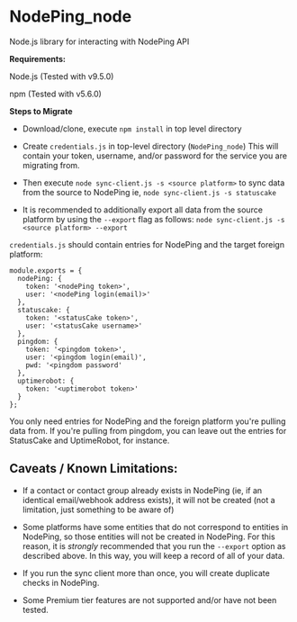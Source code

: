 # NodePing_node
Node.js library for interacting with NodePing API

**Requirements:**

Node.js (Tested with v9.5.0)

npm (Tested with v5.6.0)

**Steps to Migrate**

* Download/clone, execute `npm install` in top level directory

* Create `credentials.js` in top-level directory (`NodePing_node`)  This will contain
your token, username, and/or password for the service you are migrating from.  


* Then execute `node sync-client.js -s <source platform>` to sync data from the source to NodePing
ie, `node sync-client.js -s statuscake`

* It is recommended to additionally export all data from the source platform by using the `--export` flag as follows:
`node sync-client.js -s <source platform> --export`

`credentials.js` should contain entries for NodePing and the target foreign platform:

```
module.exports = {
  nodePing: {
    token: '<nodePing token>',
    user: '<nodePing login(email)>'
  },
  statuscake: {
    token: '<statusCake token>',
    user: '<statusCake username>'
  },
  pingdom: {
    token: '<pingdom token>',
    user: '<pingdom login(email)',
    pwd: '<pingdom password'
  },
  uptimerobot: {
    token: '<uptimerobot token>'
  }
};
```

You only need entries for NodePing and the foreign platform you're pulling data from.  If you're pulling from
pingdom, you can leave out the entries for StatusCake and UptimeRobot, for instance.




## Caveats / Known Limitations:

* If a contact or contact group already exists in NodePing (ie, if an identical email/webhook address exists), it will not be created (not a limitation, just something to be aware of)

* Some platforms have some entities that do not correspond to entities in NodePing, so those entities will
not be created in NodePing.  For this reason, it is *strongly* recommended that you run the `--export` option
as described above.  In this way, you will keep a record of all of your data.

* If you run the sync client more than once, you will create duplicate checks in NodePing.


* Some Premium tier features are not supported and/or have not been tested.
